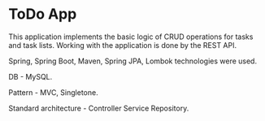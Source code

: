 # **ToDo App**

This application implements the basic logic of CRUD operations for tasks and task lists. Working with the application is done by the REST API.

Spring, Spring Boot, Maven, Spring JPA, Lombok technologies were used.

DB - MySQL.

Pattern - MVC, Singletone.

Standard architecture - Controller Service Repository.